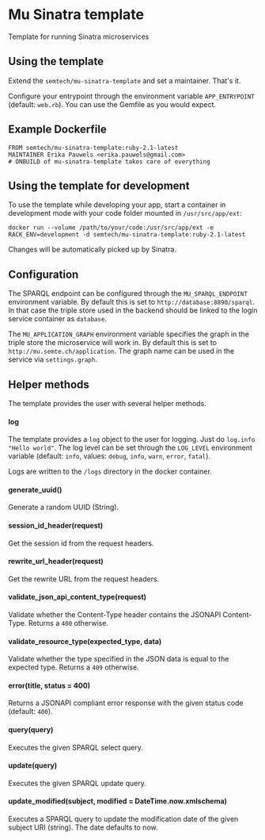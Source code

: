 # Mu Sinatra template
Template for running Sinatra microservices

## Using the template
Extend the `semtech/mu-sinatra-template` and set a maintainer. That's it.

Configure your entrypoint through the environment variable `APP_ENTRYPOINT` (default: `web.rb`). You can use the Gemfile as you would expect.

## Example Dockerfile

    FROM semtech/mu-sinatra-template:ruby-2.1-latest
    MAINTAINER Erika Pauwels <erika.pauwels@gmail.com>
    # ONBUILD of mu-sinatra-template takes care of everything

## Using the template for development
To use the template while developing your app, start a container in development mode with your code folder mounted in `/usr/src/app/ext`:

    docker run --volume /path/to/your/code:/usr/src/app/ext -e RACK_ENV=development -d semtech/mu-sinatra-template:ruby-2.1-latest
    
Changes will be automatically picked up by Sinatra.

## Configuration
The SPARQL endpoint can be configured through the `MU_SPARQL_ENDPOINT` environment variable. By default this is set to `http://database:8890/sparql`. In that case the triple store used in the backend should be linked to the login service container as `database`.

The `MU_APPLICATION_GRAPH` environment variable specifies the graph in the triple store the microservice will work in. By default this is set to `http://mu.semte.ch/application`. The graph name can be used in the service via `settings.graph`.

## Helper methods
The template provides the user with several helper methods.

#### log
The template provides a `log` object to the user for logging. Just do `log.info "Hello world"`. The log level can be set through the `LOG_LEVEL` environment variable (default: `info`, values: `debug`, `info`, `warn`, `error`, `fatal`).

Logs are written to the `/logs` directory in the docker container.

#### generate_uuid()
Generate a random UUID (String).

#### session_id_header(request)
Get the session id from the request headers.

#### rewrite_url_header(request)
Get the rewrite URL from the request headers.

#### validate_json_api_content_type(request)
Validate whether the Content-Type header contains the JSONAPI Content-Type. Returns a `400` otherwise.

#### validate_resource_type(expected_type, data)
Validate whether the type specified in the JSON data is equal to the expected type. Returns a `409` otherwise.

#### error(title, status = 400)
Returns a JSONAPI compliant error response with the given status code (default: `400`).

#### query(query)
Executes the given SPARQL select query.

#### update(query)
Executes the given SPARQL update query.

#### update_modified(subject, modified = DateTime.now.xmlschema)
Executes a SPARQL query to update the modification date of the given subject URI (string). The date defaults to now.

